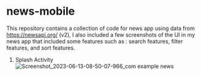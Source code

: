 # news-mobile
This repository contains a collection of code for news app using data from https://newsapi.org/ (v2), I also included a few screenshots of
the UI in my news app that included some features such as : search features, filter features, and sort features.

1. Splash Activity
![Screenshot_2023-06-13-08-50-07-966_com example news](https://github.com/andryann007/news-mobile/assets/103846142/e6510ad2-6dc9-4568-bd46-4fec43511f2d)

